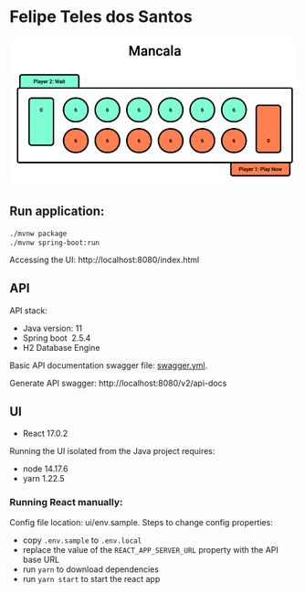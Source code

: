 # Felipe Teles dos Santos

![board](docs/imgs/board.png)

## Run application:
```
./mvnw package
./mvnw spring-boot:run
```

Accessing the UI:
http://localhost:8080/index.html

## API

API stack:

- Java version: 11
- Spring boot  2.5.4
- H2 Database Engine

Basic API documentation swagger file: [swagger.yml](docs/api/swagger.yml).

Generate API swagger:
http://localhost:8080/v2/api-docs

## UI

- React 17.0.2

Running the UI isolated from the Java project requires:

- node 14.17.6
- yarn 1.22.5

### Running React manually:

Config file location: ui/env.sample. Steps to change config properties:
- copy `.env.sample` to `.env.local`
- replace the value of the `REACT_APP_SERVER_URL` property with the API base URL
- run `yarn` to download dependencies
- run `yarn start` to start the react app